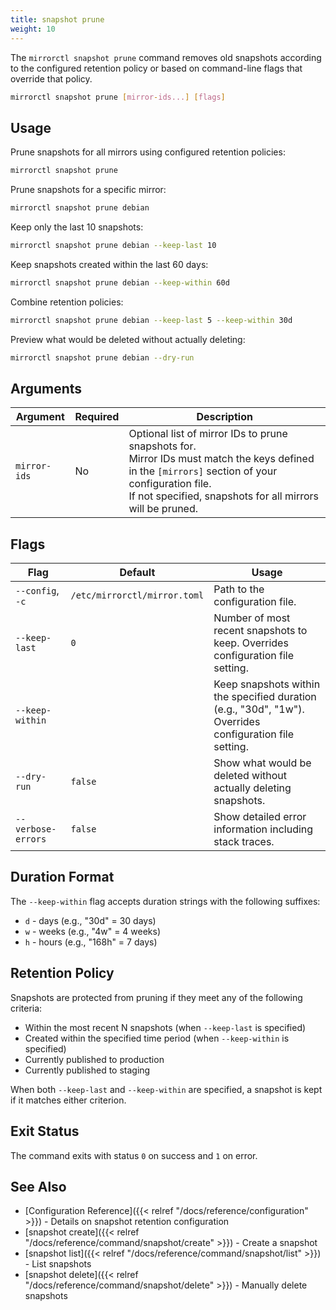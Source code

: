 ```yaml
---
title: snapshot prune
weight: 10
---
```


The `mirrorctl snapshot prune` command removes old snapshots according to the configured retention
policy or based on command-line flags that override that policy.

```bash
mirrorctl snapshot prune [mirror-ids...] [flags]
```

## Usage

Prune snapshots for all mirrors using configured retention policies:
```bash
mirrorctl snapshot prune
```

Prune snapshots for a specific mirror:
```bash
mirrorctl snapshot prune debian
```

Keep only the last 10 snapshots:
```bash
mirrorctl snapshot prune debian --keep-last 10
```

Keep snapshots created within the last 60 days:
```bash
mirrorctl snapshot prune debian --keep-within 60d
```

Combine retention policies:
```bash
mirrorctl snapshot prune debian --keep-last 5 --keep-within 30d
```

Preview what would be deleted without actually deleting:
```bash
mirrorctl snapshot prune debian --dry-run
```

## Arguments

| Argument | Required | Description |
|------|---------|-------|
| `mirror-ids` | No | Optional list of mirror IDs to prune snapshots for. <br/> Mirror IDs must match the keys defined in the `[mirrors]` section of your configuration file. <br/> If not specified, snapshots for all mirrors will be pruned. |

## Flags

| Flag | Default | Usage |
|------|---------|-------|
| `--config`, `-c` | `/etc/mirrorctl/mirror.toml` | Path to the configuration file. |
| `--keep-last` | `0` | Number of most recent snapshots to keep. Overrides configuration file setting. |
| `--keep-within` | | Keep snapshots within the specified duration (e.g., "30d", "1w"). Overrides configuration file setting. |
| `--dry-run` | `false` | Show what would be deleted without actually deleting snapshots. |
| `--verbose-errors` | `false` | Show detailed error information including stack traces. |

## Duration Format

The `--keep-within` flag accepts duration strings with the following suffixes:
- `d` - days (e.g., "30d" = 30 days)
- `w` - weeks (e.g., "4w" = 4 weeks)
- `h` - hours (e.g., "168h" = 7 days)

## Retention Policy

Snapshots are protected from pruning if they meet any of the following criteria:
- Within the most recent N snapshots (when `--keep-last` is specified)
- Created within the specified time period (when `--keep-within` is specified)
- Currently published to production
- Currently published to staging

When both `--keep-last` and `--keep-within` are specified, a snapshot is kept if it matches either criterion.

## Exit Status

The command exits with status `0` on success and `1` on error.

## See Also

- [Configuration Reference]({{< relref "/docs/reference/configuration" >}}) - Details on snapshot
  retention configuration
- [snapshot create]({{< relref "/docs/reference/command/snapshot/create" >}}) - Create a snapshot
- [snapshot list]({{< relref "/docs/reference/command/snapshot/list" >}}) - List snapshots
- [snapshot delete]({{< relref "/docs/reference/command/snapshot/delete" >}}) - Manually delete
  snapshots
